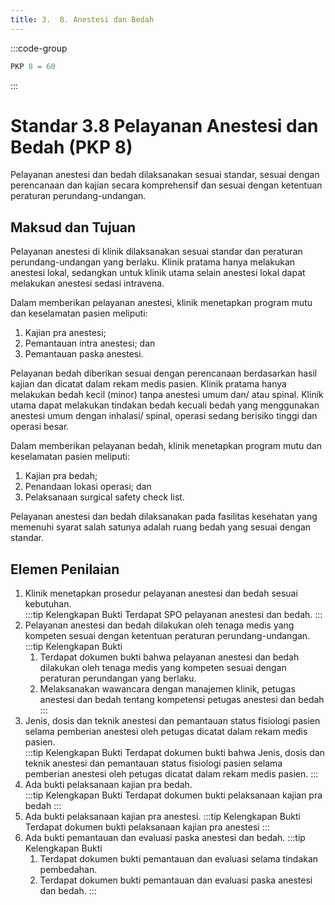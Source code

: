 ```yaml
---
title: 3.  8. Anestesi dan Bedah
---
```

:::code-group

``` js [Nilai]
PKP 8 = 60

```
:::
# Standar 3.8 Pelayanan Anestesi dan Bedah (PKP 8) 
Pelayanan anestesi dan bedah dilaksanakan sesuai standar, sesuai dengan perencanaan dan kajian secara komprehensif dan sesuai dengan ketentuan peraturan perundang-undangan.  
## Maksud dan Tujuan 
Pelayanan anestesi di klinik dilaksanakan sesuai standar dan peraturan perundang-undangan yang berlaku. Klinik pratama hanya melakukan anestesi lokal, sedangkan untuk klinik utama selain anestesi lokal dapat melakukan anestesi sedasi intravena. 

Dalam memberikan pelayanan anestesi, klinik menetapkan program mutu dan keselamatan pasien meliputi: 
1. Kajian pra anestesi; 
2. Pemantauan intra anestesi; dan 
3. Pemantauan paska anestesi. 

Pelayanan bedah diberikan sesuai dengan perencanaan berdasarkan hasil kajian dan dicatat dalam rekam medis pasien. Klinik pratama hanya melakukan bedah kecil (minor) tanpa anestesi umum dan/ atau spinal.  Klinik utama dapat melakukan tindakan bedah kecuali bedah yang menggunakan anestesi umum dengan inhalasi/ spinal, operasi sedang berisiko tinggi dan operasi besar. 

Dalam memberikan pelayanan bedah, klinik menetapkan program mutu dan keselamatan pasien meliputi: 
1. Kajian pra bedah; 
2. Penandaan lokasi operasi; dan 
3. Pelaksanaan surgical safety check list. 

Pelayanan anestesi dan bedah dilaksanakan pada fasilitas kesehatan yang memenuhi syarat salah satunya adalah ruang bedah yang sesuai dengan standar. 

## Elemen Penilaian 
1. Klinik menetapkan prosedur pelayanan anestesi dan bedah sesuai kebutuhan.  
   :::tip Kelengkapan Bukti
   Terdapat SPO pelayanan anestesi dan bedah. 
   ::: 
2. Pelayanan anestesi dan bedah dilakukan oleh tenaga medis yang kompeten sesuai dengan ketentuan peraturan perundang-undangan.  
   :::tip Kelengkapan Bukti
   1. Terdapat dokumen bukti bahwa pelayanan anestesi dan bedah dilakukan oleh tenaga medis yang kompeten sesuai dengan peraturan perundangan yang berlaku.  
   2. Melaksanakan wawancara dengan manajemen klinik, petugas anestesi dan bedah tentang kompetensi petugas anestesi dan bedah 
   ::: 
1. Jenis, dosis dan teknik anestesi dan pemantauan status fisiologi pasien selama pemberian anestesi oleh petugas dicatat dalam rekam medis pasien.  
   :::tip Kelengkapan Bukti
   Terdapat dokumen bukti bahwa Jenis, dosis dan teknik anestesi dan pemantauan status fisiologi pasien selama pemberian anestesi oleh petugas dicatat dalam rekam medis pasien.
   ::: 
2. Ada bukti pelaksanaan kajian pra bedah.  
   :::tip Kelengkapan Bukti
   Terdapat 	dokumen 	bukti pelaksanaan kajian pra bedah 
   ::: 
3. Ada bukti pelaksanaan kajian pra anestesi. 
   :::tip Kelengkapan Bukti
   Terdapat 	dokumen 	bukti pelaksanaan kajian pra anestesi 
   ::: 
4. Ada bukti pemantauan dan evaluasi paska anestesi dan bedah. 
   :::tip Kelengkapan Bukti
   1. Terdapat dokumen bukti pemantauan dan evaluasi selama tindakan pembedahan. 
   2. Terdapat dokumen bukti pemantauan dan evaluasi paska anestesi dan bedah. 
   ::: 
